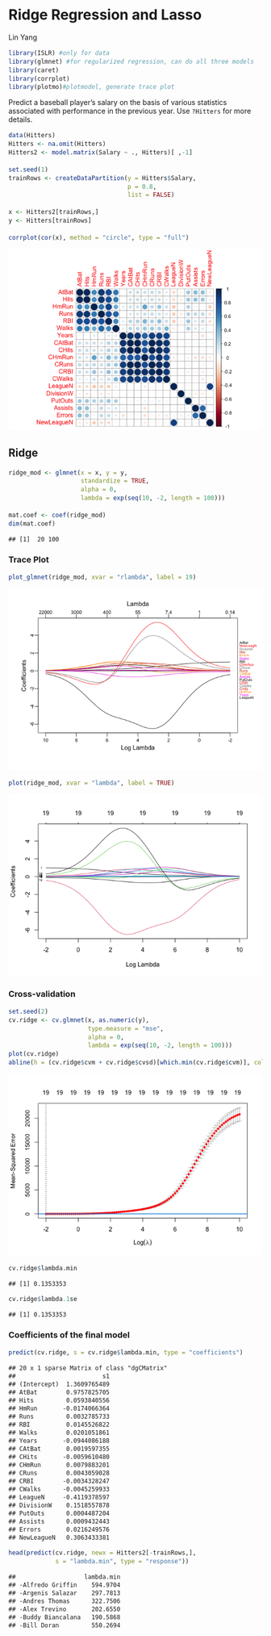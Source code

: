 Ridge Regression and Lasso
================
Lin Yang

``` r
library(ISLR) #only for data
library(glmnet) #for regularized regression, can do all three models
library(caret)
library(corrplot)
library(plotmo)#plotmodel, generate trace plot
```

Predict a baseball player’s salary on the basis of various statistics
associated with performance in the previous year. Use `?Hitters` for
more details.

``` r
data(Hitters)
Hitters <- na.omit(Hitters)
Hitters2 <- model.matrix(Salary ~ ., Hitters)[ ,-1]

set.seed(1)
trainRows <- createDataPartition(y = Hitters$Salary,
                                 p = 0.8,
                                 list = FALSE)

x <- Hitters2[trainRows,]
y <- Hitters[trainRows]

corrplot(cor(x), method = "circle", type = "full")
```

![](ridge_and_lasso_files/figure-gfm/unnamed-chunk-2-1.png)<!-- -->

## Ridge

``` r
ridge_mod <- glmnet(x = x, y = y,
                    standardize = TRUE,
                    alpha = 0,
                    lambda = exp(seq(10, -2, length = 100)))

mat.coef <- coef(ridge_mod)
dim(mat.coef)
```

    ## [1]  20 100

### Trace Plot

``` r
plot_glmnet(ridge_mod, xvar = "rlambda", label = 19)
```

![](ridge_and_lasso_files/figure-gfm/unnamed-chunk-4-1.png)<!-- -->

``` r
plot(ridge_mod, xvar = "lambda", label = TRUE)
```

![](ridge_and_lasso_files/figure-gfm/unnamed-chunk-4-2.png)<!-- -->

### Cross-validation

``` r
set.seed(2)
cv.ridge <- cv.glmnet(x, as.numeric(y),
                      type.measure = "mse",
                      alpha = 0,
                      lambda = exp(seq(10, -2, length = 100)))
plot(cv.ridge)
abline(h = (cv.ridge$cvm + cv.ridge$cvsd)[which.min(cv.ridge$cvm)], col = 4, lwd = 2)
```

![](ridge_and_lasso_files/figure-gfm/unnamed-chunk-5-1.png)<!-- -->

``` r
cv.ridge$lambda.min
```

    ## [1] 0.1353353

``` r
cv.ridge$lambda.1se
```

    ## [1] 0.1353353

### Coefficients of the final model

``` r
predict(cv.ridge, s = cv.ridge$lambda.min, type = "coefficients")
```

    ## 20 x 1 sparse Matrix of class "dgCMatrix"
    ##                        s1
    ## (Intercept)  1.3609765489
    ## AtBat        0.9757825705
    ## Hits         0.0593840556
    ## HmRun       -0.0174066364
    ## Runs         0.0032785733
    ## RBI          0.0145526822
    ## Walks        0.0201051861
    ## Years       -0.0944086188
    ## CAtBat       0.0019597355
    ## CHits       -0.0059610480
    ## CHmRun       0.0079883201
    ## CRuns        0.0043059028
    ## CRBI        -0.0034328247
    ## CWalks      -0.0045259933
    ## LeagueN     -0.4119378597
    ## DivisionW    0.1518557878
    ## PutOuts      0.0004487204
    ## Assists      0.0009432443
    ## Errors       0.0216249576
    ## NewLeagueN   0.3063433381

``` r
head(predict(cv.ridge, newx = Hitters2[-trainRows,],
             s = "lambda.min", type = "response"))
```

    ##                   lambda.min
    ## -Alfredo Griffin    594.9704
    ## -Argenis Salazar    297.7813
    ## -Andres Thomas      322.7506
    ## -Alex Trevino       202.6550
    ## -Buddy Biancalana   190.5868
    ## -Bill Doran         550.2694
